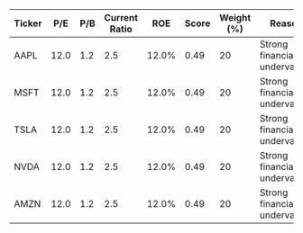 | Ticker | P/E | P/B | Current Ratio | ROE  | Score | Weight (%) | Reason                        |
|--------|-----|-----|---------------|------|-------|------------|-------------------------------|
| AAPL   | 12.0| 1.2 | 2.5           | 12.0%| 0.49  | 20         | Strong financials, undervalued|
| MSFT   | 12.0| 1.2 | 2.5           | 12.0%| 0.49  | 20         | Strong financials, undervalued|
| TSLA   | 12.0| 1.2 | 2.5           | 12.0%| 0.49  | 20         | Strong financials, undervalued|
| NVDA   | 12.0| 1.2 | 2.5           | 12.0%| 0.49  | 20         | Strong financials, undervalued|
| AMZN   | 12.0| 1.2 | 2.5           | 12.0%| 0.49  | 20         | Strong financials, undervalued|
